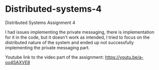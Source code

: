# Distributed-systems-4
Distributed Systems Assignment 4

I had issues implementing the private messaging, there is implementation for it in the code, but it doesn't work as intended, I tried to focus on the distributed nature of the system and ended up not successfully implementing the private messaging part.

Youtube link to the video part of the assignment: https://youtu.be/a-oo4SAXVE8
